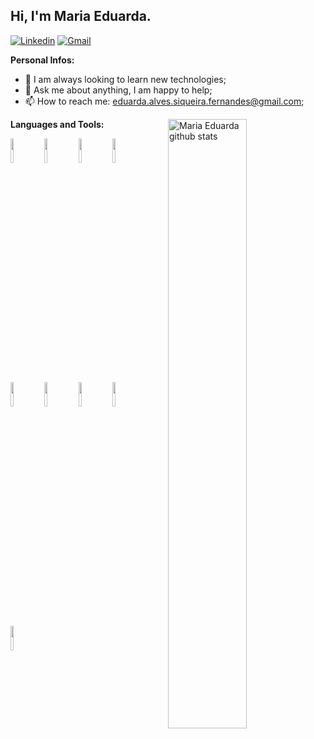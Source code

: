 ## Hi, I'm Maria Eduarda.

[![Linkedin](https://img.shields.io/badge/-LinkedIn-blue?style=flat&logo=Linkedin&logoColor=white)](https://www.linkedin.com/in/maria-fernandes-377455183)
[![Gmail](https://img.shields.io/badge/-Gmail-c14438?style=flat&logo=Gmail&logoColor=white)](mailto:eduarda.alves.siqueira.fernandes@gmail.com)

**Personal Infos:**

- 🔧 I am always looking to learn new technologies;
- 💬 Ask me about anything, I am happy to help;
- 📫 How to reach me: eduarda.alves.siqueira.fernandes@gmail.com;

<a href="https://github.com/MaduFernandes">
    <img width="50%" align="right" width="50%" alt="Maria Eduarda github stats" src="https://github-readme-stats.vercel.app/api?username=MaduFernandes&show_icons=true&hide_border=true" />
  </a>

**Languages and Tools:**
  <!-- Your languages and tools. Be careful with the alignment. 
  You can use this sites to get logos: https://www.vectorlogo.zone or https://simpleicons.org/
  -->
  
<img width="10%" src="https://www.vectorlogo.zone/logos/w3_html5/w3_html5-ar21.svg" />
<img width="10%" src="https://www.vectorlogo.zone/logos/netlifyapp_watercss/netlifyapp_watercss-ar21.svg" />
<img width="10%" src="https://www.vectorlogo.zone/logos/getbootstrap/getbootstrap-ar21.svg" />
<img width="10%" src="https://www.vectorlogo.zone/logos/laravel/laravel-ar21.svg" />
<img width="10%" src="https://www.vectorlogo.zone/logos/java/java-ar21.svg" />
<img width="10%" src="https://www.vectorlogo.zone/logos/springio/springio-ar21.svg" />
<img width="10%" src="https://www.vectorlogo.zone/logos/docker/docker-ar21.svg" />
<img width="10%" src="https://www.vectorlogo.zone/logos/sqlite/sqlite-ar21.svg" />
<img width="10%" src="https://www.vectorlogo.zone/logos/postgresql/postgresql-ar21.svg" />
